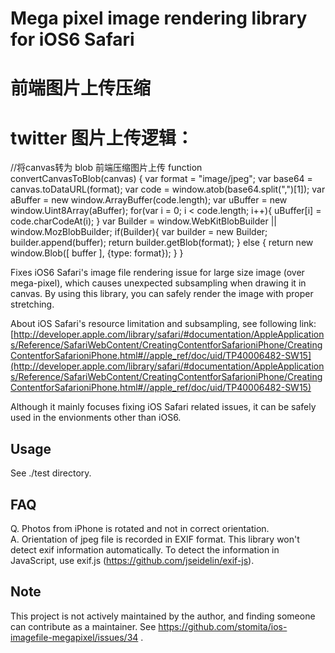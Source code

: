 # Mega pixel image rendering library for iOS6 Safari

# 前端图片上传压缩

# twitter 图片上传逻辑：

//将canvas转为 blob 前端压缩图片上传
	function convertCanvasToBlob(canvas) {
			var format = "image/jpeg";
			var base64 = canvas.toDataURL(format);
			var code = window.atob(base64.split(",")[1]);
			var aBuffer = new window.ArrayBuffer(code.length);
			var uBuffer = new window.Uint8Array(aBuffer);
			for(var i = 0; i < code.length; i++){
				uBuffer[i] = code.charCodeAt(i);
			}
			var Builder = window.WebKitBlobBuilder || window.MozBlobBuilder;
			if(Builder){
				var builder = new Builder;
				builder.append(buffer);
				return builder.getBlob(format);
			} else {
				return new window.Blob([ buffer ], {type: format});
			}
		}

Fixes iOS6 Safari's image file rendering issue for large size image (over mega-pixel), which causes unexpected subsampling when drawing it in canvas.
By using this library, you can safely render the image with proper stretching.

About iOS Safari's resource limitation and subsampling, see following link:
[http://developer.apple.com/library/safari/#documentation/AppleApplications/Reference/SafariWebContent/CreatingContentforSafarioniPhone/CreatingContentforSafarioniPhone.html#//apple_ref/doc/uid/TP40006482-SW15](http://developer.apple.com/library/safari/#documentation/AppleApplications/Reference/SafariWebContent/CreatingContentforSafarioniPhone/CreatingContentforSafarioniPhone.html#//apple_ref/doc/uid/TP40006482-SW15)

Although it mainly focuses fixing iOS Safari related issues, it can be safely used in the envionments other than iOS6.


## Usage

See ./test directory.


## FAQ
Q. Photos from iPhone is rotated and not in correct orientation.  
A. Orientation of jpeg file is recorded in EXIF format. This library won't detect exif information automatically. To detect the information in JavaScript, use exif.js (https://github.com/jseidelin/exif-js).


## Note

This project is not actively maintained by the author, and finding someone can contribute as a maintainer. See https://github.com/stomita/ios-imagefile-megapixel/issues/34 .
